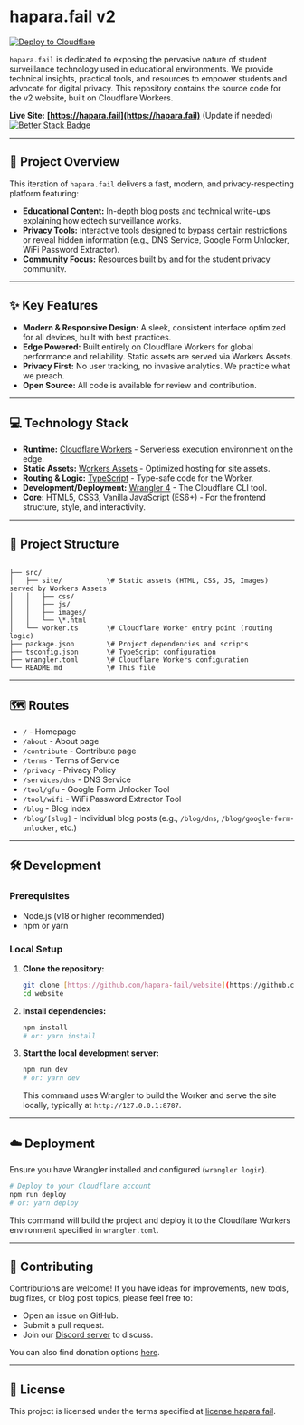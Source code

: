 # hapara.fail v2

[![Deploy to Cloudflare](https://deploy.workers.cloudflare.com/button)](https://deploy.workers.cloudflare.com/?url=https://github.com/hapara-fail/website)

`hapara.fail` is dedicated to exposing the pervasive nature of student surveillance technology used in educational environments. We provide technical insights, practical tools, and resources to empower students and advocate for digital privacy. This repository contains the source code for the v2 website, built on Cloudflare Workers.

**Live Site:** **[https://hapara.fail](https://hapara.fail)** (Update if needed)
[![Better Stack Badge](https://uptime.betterstack.com/status-badges/v1/monitor/1wfyp.svg)](https://status.hapara.fail/)

---

## 🚀 Project Overview

This iteration of `hapara.fail` delivers a fast, modern, and privacy-respecting platform featuring:

* **Educational Content:** In-depth blog posts and technical write-ups explaining how edtech surveillance works.
* **Privacy Tools:** Interactive tools designed to bypass certain restrictions or reveal hidden information (e.g., DNS Service, Google Form Unlocker, WiFi Password Extractor).
* **Community Focus:** Resources built by and for the student privacy community.

---

## ✨ Key Features

* **Modern & Responsive Design:** A sleek, consistent interface optimized for all devices, built with best practices.
* **Edge Powered:** Built entirely on Cloudflare Workers for global performance and reliability. Static assets are served via Workers Assets.
* **Privacy First:** No user tracking, no invasive analytics. We practice what we preach.
* **Open Source:** All code is available for review and contribution.

---

## 💻 Technology Stack

* **Runtime:** [Cloudflare Workers](https://workers.cloudflare.com/) - Serverless execution environment on the edge.
* **Static Assets:** [Workers Assets](https://developers.cloudflare.com/workers/static-assets/) - Optimized hosting for site assets.
* **Routing & Logic:** [TypeScript](https://www.typescriptlang.org/) - Type-safe code for the Worker.
* **Development/Deployment:** [Wrangler 4](https://developers.cloudflare.com/workers/wrangler/) - The Cloudflare CLI tool.
* **Core:** HTML5, CSS3, Vanilla JavaScript (ES6+) - For the frontend structure, style, and interactivity.

---

## 📁 Project Structure

```

├── src/
│   ├── site/           \# Static assets (HTML, CSS, JS, Images) served by Workers Assets
│   │   ├── css/
│   │   ├── js/
│   │   ├── images/
│   │   └── \*.html
│   └── worker.ts       \# Cloudflare Worker entry point (routing logic)
├── package.json        \# Project dependencies and scripts
├── tsconfig.json       \# TypeScript configuration
├── wrangler.toml       \# Cloudflare Workers configuration
└── README.md           \# This file

```

---

## 🗺️ Routes

* `/` - Homepage
* `/about` - About page
* `/contribute` - Contribute page
* `/terms` - Terms of Service
* `/privacy` - Privacy Policy
* `/services/dns` - DNS Service
* `/tool/gfu` - Google Form Unlocker Tool
* `/tool/wifi` - WiFi Password Extractor Tool
* `/blog` - Blog index
* `/blog/[slug]` - Individual blog posts (e.g., `/blog/dns`, `/blog/google-form-unlocker`, etc.)

---

## 🛠️ Development

### Prerequisites

* Node.js (v18 or higher recommended)
* npm or yarn

### Local Setup

1.  **Clone the repository:**
    ```bash
    git clone [https://github.com/hapara-fail/website](https://github.com/hapara-fail/website) # Replace with your repo URL
    cd website
    ```
2.  **Install dependencies:**
    ```bash
    npm install
    # or: yarn install
    ```
3.  **Start the local development server:**
    ```bash
    npm run dev
    # or: yarn dev
    ```
    This command uses Wrangler to build the Worker and serve the site locally, typically at `http://127.0.0.1:8787`.

---

## ☁️ Deployment

Ensure you have Wrangler installed and configured (`wrangler login`).

```bash
# Deploy to your Cloudflare account
npm run deploy
# or: yarn deploy
```

This command will build the project and deploy it to the Cloudflare Workers environment specified in `wrangler.toml`.

-----

## 🤝 Contributing

Contributions are welcome! If you have ideas for improvements, new tools, bug fixes, or blog post topics, please feel free to:

  * Open an issue on GitHub.
  * Submit a pull request.
  * Join our [Discord server](https://discord.gg/KA66dHUF4P) to discuss.

You can also find donation options [here](https://hapara.fail/contribute).

-----

## 📄 License

This project is licensed under the terms specified at [license.hapara.fail](https://license.hapara.fail/).
